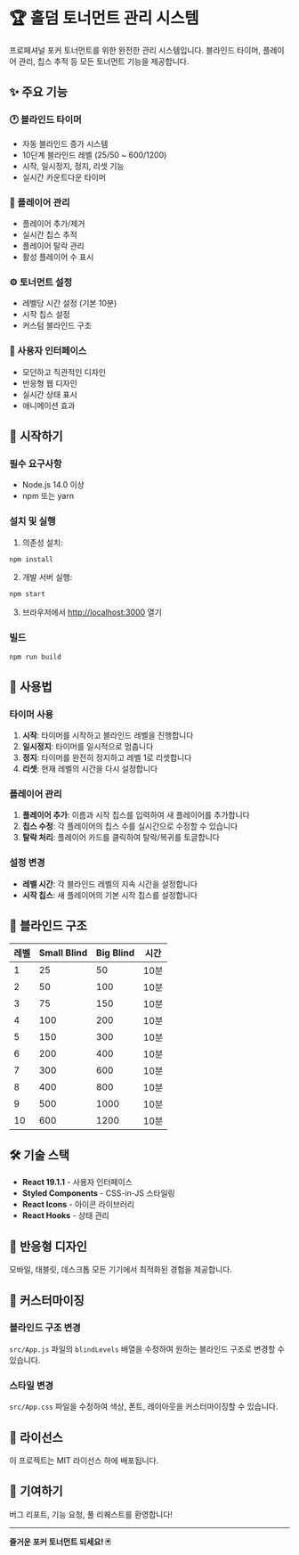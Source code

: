 # 🏆 홀덤 토너먼트 관리 시스템

프로페셔널 포커 토너먼트를 위한 완전한 관리 시스템입니다. 블라인드 타이머, 플레이어 관리, 칩스 추적 등 모든 토너먼트 기능을 제공합니다.

## ✨ 주요 기능

### 🕐 블라인드 타이머
- 자동 블라인드 증가 시스템
- 10단계 블라인드 레벨 (25/50 ~ 600/1200)
- 시작, 일시정지, 정지, 리셋 기능
- 실시간 카운트다운 타이머

### 👥 플레이어 관리
- 플레이어 추가/제거
- 실시간 칩스 추적
- 플레이어 탈락 관리
- 활성 플레이어 수 표시

### ⚙️ 토너먼트 설정
- 레벨당 시간 설정 (기본 10분)
- 시작 칩스 설정
- 커스텀 블라인드 구조

### 🎨 사용자 인터페이스
- 모던하고 직관적인 디자인
- 반응형 웹 디자인
- 실시간 상태 표시
- 애니메이션 효과

## 🚀 시작하기

### 필수 요구사항
- Node.js 14.0 이상
- npm 또는 yarn

### 설치 및 실행

1. 의존성 설치:
```bash
npm install
```

2. 개발 서버 실행:
```bash
npm start
```

3. 브라우저에서 [http://localhost:3000](http://localhost:3000) 열기

### 빌드
```bash
npm run build
```

## 📱 사용법

### 타이머 사용
1. **시작**: 타이머를 시작하고 블라인드 레벨을 진행합니다
2. **일시정지**: 타이머를 일시적으로 멈춥니다
3. **정지**: 타이머를 완전히 정지하고 레벨 1로 리셋합니다
4. **리셋**: 현재 레벨의 시간을 다시 설정합니다

### 플레이어 관리
1. **플레이어 추가**: 이름과 시작 칩스를 입력하여 새 플레이어를 추가합니다
2. **칩스 수정**: 각 플레이어의 칩스 수를 실시간으로 수정할 수 있습니다
3. **탈락 처리**: 플레이어 카드를 클릭하여 탈락/복귀를 토글합니다

### 설정 변경
- **레벨 시간**: 각 블라인드 레벨의 지속 시간을 설정합니다
- **시작 칩스**: 새 플레이어의 기본 시작 칩스를 설정합니다

## 🎯 블라인드 구조

| 레벨 | Small Blind | Big Blind | 시간 |
|------|-------------|-----------|------|
| 1    | 25          | 50        | 10분 |
| 2    | 50          | 100       | 10분 |
| 3    | 75          | 150       | 10분 |
| 4    | 100         | 200       | 10분 |
| 5    | 150         | 300       | 10분 |
| 6    | 200         | 400       | 10분 |
| 7    | 300         | 600       | 10분 |
| 8    | 400         | 800       | 10분 |
| 9    | 500         | 1000      | 10분 |
| 10   | 600         | 1200      | 10분 |

## 🛠️ 기술 스택

- **React 19.1.1** - 사용자 인터페이스
- **Styled Components** - CSS-in-JS 스타일링
- **React Icons** - 아이콘 라이브러리
- **React Hooks** - 상태 관리

## 📱 반응형 디자인

모바일, 태블릿, 데스크톱 모든 기기에서 최적화된 경험을 제공합니다.

## 🔧 커스터마이징

### 블라인드 구조 변경
`src/App.js` 파일의 `blindLevels` 배열을 수정하여 원하는 블라인드 구조로 변경할 수 있습니다.

### 스타일 변경
`src/App.css` 파일을 수정하여 색상, 폰트, 레이아웃을 커스터마이징할 수 있습니다.

## 📄 라이선스

이 프로젝트는 MIT 라이선스 하에 배포됩니다.

## 🤝 기여하기

버그 리포트, 기능 요청, 풀 리퀘스트를 환영합니다!

---

**즐거운 포커 토너먼트 되세요! 🃏**
